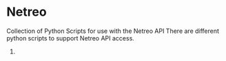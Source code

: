 # Netreo
Collection of Python Scripts for use with the Netreo API
There are different python scripts to support Netreo API access.

1. 
